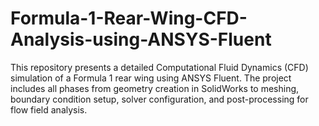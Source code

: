 # Formula-1-Rear-Wing-CFD-Analysis-using-ANSYS-Fluent
This repository presents a detailed Computational Fluid Dynamics (CFD) simulation of a Formula 1 rear wing using ANSYS Fluent. The project includes all phases from geometry creation in SolidWorks to meshing, boundary condition setup, solver configuration, and post-processing for flow field analysis.
